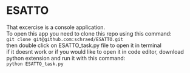 # ESATTO

That excercise is a console application.\
To open this app you need to clone this repo using this command: \
```git clone git@github.com:schraed/ESATTO.git``` \
then double click on ESATTO_task.py file to open it in terminal \
if it doesnt work or if you would like to open it in code editor, download python extension and run it with this command: \
```python ESATTO_task.py```







